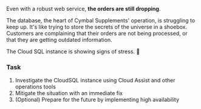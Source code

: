 Even with a robust web service, **the orders are still dropping**.

The database, the heart of Cymbal Supplements' operation, is struggling to keep up. It's like trying to store the secrets of the universe in a shoebox. Customers are complaining that their orders are not being processed, or that they are getting outdated information.

The Cloud SQL instance is showing signs of stress. 🤒

### Task

1. Investigate the CloudSQL instance using Cloud Assist and other operations tools
2. Mitigate the situation with an immediate fix
3. (Optional) Prepare for the future by implementing high availability
